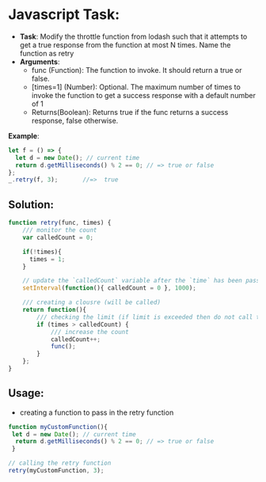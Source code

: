 # Javascript Task:
- __Task__: Modify the throttle function from lodash such that it attempts to get a true response from the function at most N times. Name the function as retry
- __Arguments__:
   - func (Function): The function to invoke. It should return a true or false.
   - [times=1] (Number): Optional.
               The maximum number of times to invoke the function to get a success response with a default number of 1
   - Returns(Boolean): Returns true if the func returns a success response, false otherwise.

__Example__:
```js
let f = () => {
  let d = new Date(); // current time
  return d.getMilliseconds() % 2 == 0; // => true or false
};
_.retry(f, 3);       //=>  true
```

## Solution:

```js
function retry(func, times) {
    /// monitor the count
    var calledCount = 0;

    if(!times){
      times = 1;
    }

    // update the `calledCount` variable after the `time` has been passed
    setInterval(function(){ calledCount = 0 }, 1000);

    /// creating a clousre (will be called)
    return function(){
        /// checking the limit (if limit is exceeded then do not call the passed function)
        if (times > calledCount) {
            /// increase the count
            calledCount++;
            func();
        }
    };
}
```


## Usage:

- creating a function to pass in the retry function

```js
function myCustomFunction(){
 let d = new Date(); // current time
  return d.getMilliseconds() % 2 == 0; // => true or false
 }

// calling the retry function
retry(myCustomFunction, 3);
```